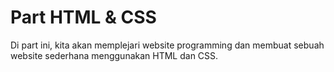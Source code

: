 # Part HTML & CSS

Di part ini, kita akan memplejari website programming dan membuat sebuah website sederhana menggunakan HTML dan CSS.
